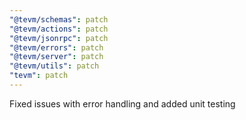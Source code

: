 ```yaml
---
"@tevm/schemas": patch
"@tevm/actions": patch
"@tevm/jsonrpc": patch
"@tevm/errors": patch
"@tevm/server": patch
"@tevm/utils": patch
"tevm": patch
---
```


Fixed issues with error handling and added unit testing
